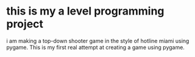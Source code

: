 # this is my a level programming project
i am making a top-down shooter game in the style of hotline miami using pygame. This is my first real attempt at creating a game using pygame.
